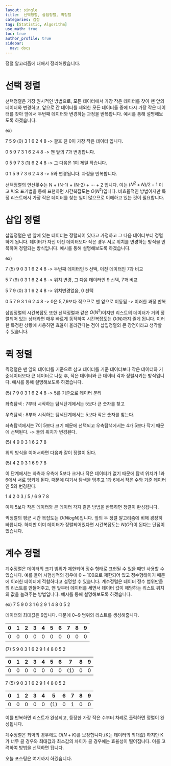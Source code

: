 ```yaml
---
layout: single
title:  선택정렬, 삽입정렬, 퀵정렬
categories: 검정
tag: [Statistic, Algorithm]
use_math: true
toc: true
author_profile: true
sidebar:
  nav: docs
---
```


정렬 알고리즘에 대해서 정리해봤습니다.

# 선택 정렬

선택정렬은 가장 원시적인 방법으로, 모든 데이터에서 가장 작은 데이터를 찾아 맨 앞의 데이터와 변경하고, 앞으로 간 데이터를 제외한 모든 데이터들 중에 다시 가장 작은 데이터를 찾아 앞에서 두번째 데이터와 변경하는 과정을 반복합니다.
예시를 통해 설명해보도록 하겠습니다.

ex) 

7 5 9 (0) 3 1 6 2 4 8 -> 괄호 친 0이 가장 작은 데이터 입니다.

0 5 9 7 3 1 6 2 4 8 -> 맨 앞의 7과 변경합니다.

0 5 9 7 3 (1) 6 2 4 8 -> 그 다음은 1이 제일 작습니다.

0 1 5 9 7 3 6 2 4 8 -> 5와 변경됩니다. 과정을 반복합니다.

선택정렬의 연산횟수는 N + (N-1) + (N-2) + $\cdots$ + 2 입니다. 이는 $(N^2 + N) / 2 - 1$ 이고 빅오 표기법을 통해 표현하면 시간복잡도는 $O(N^2)$입니다. 비효율적인 방법이지만 특정 리스트에서 가장 작은 데이터를 찾는 일이 많으므로 이해하고 있는 것이 필요합니다.

# 삽입 정렬

삽입정렬은 맨 앞에 있는 데이터는 정렬되어 있다고 가정하고 그 다음 데이터부터 정렬하게 됩니다. 데이터가 자신 이전 데이터보다 작은 경우 서로 위치를 변경하는 방식을 반복하여 정렬되는 방식입니다.
예시를 통해 설명해보도록 하겠습니다.

ex)

7 (5) 9 0 3 1 6 2 4 8 -> 두번째 데이터인 5 선택, 이전 데이터인 7과 비교

5 7 (9) 0 3 1 6 2 4 8 -> 위치 변경, 그 다음 데이터인 9 선택, 7과 비교

5 7 9 (0) 3 1 6 2 4 8 -> 위치변경없음, 0 선택

0 5 7 9 3 1 6 2 4 8 -> 0은 5,7,9보다 작으므로 맨 앞으로 이동됨 -> 이러한 과정 반복

삽입정렬의 시간복잡도 또한 선택정렬과 같은 $O(N^2)$이지만 리스트의 데이터가 거의 정렬되어 있는 상태라면 매우 빠르게 동작하여 시간복잡도는 $O(N)$까지 줄게 됩니다. 이러한 특정한 상황에 사용하면 효율이 올라간다는 점이 삽입정렬의 큰 장점이라고 생각할 수 있습니다.

# 퀵 정렬

퀵정렬은 맨 앞의 데이터를 기준으로 삼고 데이터를 기준 데이터보다 작은 데이터와 기준데이터보다 큰 데이터로 나눈 후, 작은 데이터와 큰 데이터 각자 정렬시키는 방식입니다.
예시를 통해 설명해보도록 하겠습니다.

(5) 7 9 0 3 1 6 2 4 8 -> 5를 기준으로 데이터 분리

좌측탐색 : 7부터 시작하는 탐색단계에서는 5보다 큰 숫자를 찾고

우측탐색 : 8부터 시작하는 탐색단계에서는 5보다 작은 숫자를 찾는다.

좌측탐색에서는 7이 5보다 크기 때문에 선택되고 우측탐색에서는 4가 5보다 작기 때문에 선택된다. -> 둘의 위치가 변경된다.

(5) 4 9 0 3 1 6 2 7 8

위의 방식을 이어서하면 다음과 같이 정렬이 된다.

(5) 4 2 0 3 1 6 9 7 8

이 단계에서는 좌측과 우측에 5보다 크거나 작은 데이터가 없기 때문에 탐색 위치가 1과 6에서 서로 엉키게 된다. 때문에 여기서 탐색을 멈추고 1과 6에서 작은 수와 기준 데이터인 5와 변경한다.

1 4 2 0 3 / 5 / 6 9 7 8

이제 5보다 작은 데이터와 큰 데이터 각자 같은 방법을 반복하면 정렬이 완성됩니다.

퀵정렬의 평균 시간 복잡도는 $O(NlogN)$입니다. 앞의 두 정렬 알고리즘에 비해 굉장히 빠릅니다. 하지만 이미 데이터가 정렬되어있다면 시간복잡도는 $N(O^2)$이 된다는 단점이 있습니다.

# 계수 정렬

계수정렬은 데이터의 크기 범위가 제한되어 정수 형태로 표현될 수 있을 때만 사용할 수 있습니다. 예를 들어 시험성적의 경우에 0 ~ 100으로 제한되어 있고 정수형태이기 때문에 이러한 데이터에 적합하다고 설명할 수 있습니다. 계수정렬은 데이터 정수 범위만큼의 리스트를 만들어주고, 맨 앞부터 데이터를 세면서 데이터 값이 해당하는 리스트 위치의 값을 늘려주는 방법입니다. 
예시를 통해 설명해보도록 하겠습니다.

ex)
7 5 9 0 3 1 6 2 9 1 4 8 0 5 2

데이터의 최대값은 9입니다. 때문에 0~9 범위의 리스트를 생성해줍니다.

0|1|2|3|4|5|6|7|8|9|
-|-|-|-|-|-|-|-|-|-|
0|0|0|0|0|0|0|0|0|0|

(7) 5 9 0 3 1 6 2 9 1 4 8 0 5 2

0|1|2|3|4|5|6|7|8|9|
-|-|-|-|-|-|-|-|-|-|
0|0|0|0|0|0|0|(1)|0|0|

7 (5) 9 0 3 1 6 2 9 1 4 8 0 5 2

0|1|2|3|4|5|6|7|8|9|
-|-|-|-|-|-|-|-|-|-|
0|0|0|0|0|(1)|0|1|0|0|

이를 반복하면 리스트가 완성되고, 등장한 가장 작은 수부터 차례로 출력하면 정렬이 완성됩니다.

계수정렬은 최악의 경우에도 $O(N+K)$를 보장합니다.(K는 데이터의 최대값) 하지만 K가 너무 클 경우와 최대값과 최소값의 차이가 클 경우에는 효율성이 떨어집니다. 이를 고려하여 방법을 선택하면 됩니다.

오늘 포스팅은 여기까지 하겠습니다.